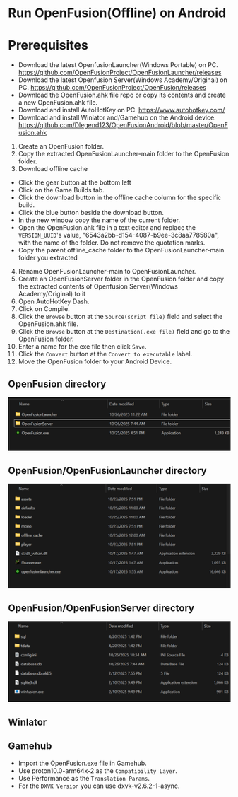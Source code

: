 # Run OpenFusion(Offline) on Android

# Prerequisites
- Download the latest OpenfusionLauncher(Windows Portable) on PC.  https://github.com/OpenFusionProject/OpenFusionLauncher/releases
- Download the latest Openfusion Server(Windows Academy/Original) on PC. https://github.com/OpenFusionProject/OpenFusion/releases
- Download the OpenFusion.ahk file repo or copy its contents and create a new OpenFusion.ahk file. 
- Download and install AutoHotKey on PC. https://www.autohotkey.com/
- Download and install Winlator and/Gamehub on the Android device. https://github.com/Dlegend123/OpenFusionAndroid/blob/master/OpenFusion.ahk

1. Create an OpenFusion folder.
2. Copy the extracted OpenFusionLauncher-main folder to the OpenFusion folder.
3. Download offline cache
- Click the gear button at the bottom left
- Click on the Game Builds tab.
- Click the download button in the offline cache column for the specific build.
- Click the blue button beside the download button.
- In the new window copy the name of the current folder.
- Open the OpenFusion.ahk file in a text editor and replace the `VERSION_UUID`'s value, "6543a2bb-d154-4087-b9ee-3c8aa778580a", with the name of the folder. Do not remove the quotation marks.
- Copy the parent offline_cache folder to the OpenFusionLauncher-main folder you extracted
4. Rename OpenFusionLauncher-main to OpenFusionLauncher.
5. Create an OpenFusionServer folder in the OpenFusion folder and copy the extracted contents of Openfusion Server(Windows Academy/Original) to it
7. Open AutoHotKey Dash.
8. Click on Compile.
9. Click the `Browse` button at the `Source(script file)` field and select the OpenFusion.ahk file.
10. Click the `Browse` button at the `Destination(.exe file)` field and go to the OpenFusion folder.
11. Enter a name for the exe file then click `Save`.
12. Click the `Convert` button at the `Convert to executable` label.
13. Move the OpenFusion folder to your Android Device.

## OpenFusion directory
![alt text](https://github.com/Dlegend123/OpenFusionAndroid/blob/master/OpenFusion%20Directory.png)

## OpenFusion/OpenFusionLauncher directory
![alt text](https://github.com/Dlegend123/OpenFusionAndroid/blob/master/OpenFusionLauncher.png)

## OpenFusion/OpenFusionServer directory
![alt text](https://github.com/Dlegend123/OpenFusionAndroid/blob/master/OpenFusionServer.png)

## Winlator

## Gamehub
- Import the OpenFusion.exe file in Gamehub.
- Use proton10.0-arm64x-2 as the `Compatibility Layer`.
- Use Performance as the `Translation Params`.
- For the `DXVK Version` you can use dxvk-v2.6.2-1-async.
